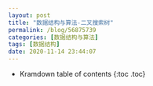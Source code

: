 ```yaml
---
layout: post
title: "数据结构与算法-二叉搜索树"
permalink: /blog/56875739
categories: [数据结构与算法]
tags: [数据结构]
date: 2020-11-14 23:44:07
---
```


* Kramdown table of contents
{:toc .toc}
